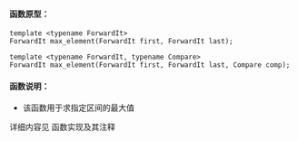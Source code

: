 
#### 函数原型：
```
template <typename ForwardIt>
ForwardIt max_element(ForwardIt first, ForwardIt last);

template <typename ForwardIt, typename Compare>
ForwardIt max_element(ForwardIt first, ForwardIt last, Compare comp);
```

#### 函数说明：
* 该函数用于求指定区间的最大值

详细内容见 函数实现及其注释

